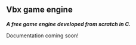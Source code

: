## Vbx game engine

***A free game engine developed from scratch in C.***

Documentation coming soon!